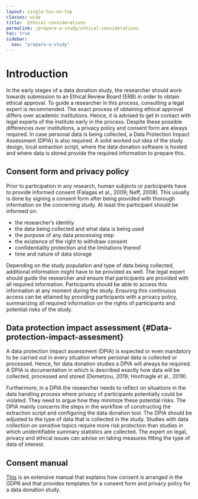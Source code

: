 ```yaml
---
layout: single-toc-on-top
classes: wide
title:  Ethical considerations
permalink: /prepare-a-study/ethical-considerations
toc: true
sidebar:
  nav: "prepare-a-study"
---
```


# Introduction

In the early stages of a data donation study, the researcher should work towards submission to an Ethical Review Board (ERB) in order to obtain ethical approval. To guide a researcher in this process, consulting a legal expert is recommended. The exact process of obtaining ethical approval differs over academic institutions. Hence, it is advised to get in contact with legal experts of the institute early in the process. Despite these possible differences over institutions, a privacy policy and consent form are always required. In case personal data is being collected, a Data Protection Impact Assessment (DPIA) is also required. A solid worked out idea of the study design, local extraction script, where the data donation software is hosted and where data is stored provide the required information to prepare this. 

## Consent form and privacy policy

Prior to participation in any research, human subjects or participants have to provide informed consent (Falagas et al., 2009; Neff, 2008). This usually is done by signing a consent form after being provided with thorough information on the concerning study. At least the participant should be informed on:

   - the researcher’s identity
   - the data being collected and what data is being used
   - the purpose of any data processing step
   - the existence of the right to withdraw consent
   - confidentiality protection and the limitations thereof
   - time and nature of data storage

Depending on the study population and type of data being collected, additional information might have to be provided as well. The legal expert should guide the researcher and ensure that participants are provided with all required information. Participants should be able to access this information at any moment during the study. Ensuring this continuous access can be attained by providing participants with a privacy policy, summarizing all required information on the rights of participants and potential risks of the study.


## Data protection impact assessment {#Data-protection-impact-assesment}

A data protection impact assessment (DPIA) is expected or even mandatory to be carried out in every situation where personal data is collected or processed. Hence, for data donation studies a DPIA will always be required. A DPIA is documentation in which is described exactly how data will be collected, processed and stored (Demetzou, 2019; Hoofnagle et al., 2019). 

Furthermore, in a DPIA the researcher needs to reflect on situations in the data handling process where privacy of participants potentially could be violated. They need to argue how they minimize these potential risks. The DPIA mainly concerns the steps in the workflow of constructing the extraction script and configuring the data donation tool. The DPIA should be adjusted to the type of data that is collected in the study. Studies with data collection on sensitive topics require more risk protection than studies in which unidentifiable summary statistics are collected. The expert on legal, privacy and ethical issues can advise on taking measures fitting the type of data of interest.

## Consent manual

[This](/assets/documents/legal_ethical/Consent-manual.pdf) is an extensive manual that explains how consent is arranged in the GDPR and that provides templates for a consent form and privacy policy for a data donation study. 
